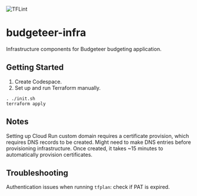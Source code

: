 ![TFLint](https://github.com/dfar-io/budgeteer-infra/actions/workflows/tflint.yml/badge.svg)

# budgeteer-infra

Infrastructure components for Budgeteer budgeting application.

## Getting Started

1. Create Codespace.
2. Set up and run Terraform manually.
```
. ./init.sh
terraform apply
```

## Notes

Setting up Cloud Run custom domain requires a certificate provision, which requires DNS records to be created.
Might need to make DNS entries before provisioning infrastructure. Once created, it takes ~15 minutes to automatically
provision certificates.

## Troubleshooting

Authentication issues when running `tfplan`: check if PAT is expired.